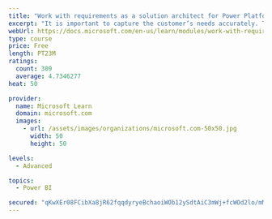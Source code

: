 ```yaml
---
title: "Work with requirements as a solution architect for Power Platform and Dynamics 365"
excerpt: "It is important to capture the customer’s needs accurately. This module explains how to capture requirements and identify functional and non-functional items."
webUrl: https://docs.microsoft.com/en-us/learn/modules/work-with-requirements/
type: course
price: Free
length: PT23M
ratings:
  count: 309
  average: 4.7346277
heat: 50

provider:
  name: Microsoft Learn
  domain: microsoft.com
  images:
    - url: /assets/images/organizations/microsoft.com-50x50.jpg
      width: 50
      height: 50

levels:
  - Advanced

topics:
  - Power BI

secured: "qKwXEr08FCibXa8jR62fqqdyryeBchaoiWOb12ySdtAiC3mWj+fcWOd2lo/mMQWlSXuqqq4xw7Z77st5PjxJDGmbs0oWJoTXQUXB0JvO+m1B/nU1kBUXf0B/JRYos+mvrZzyBHKec8mDcAyEBJrfxafDhFPhuV+b+8Z0QaNHjWn1olsICzMLRjYbXRXRZCN8Q5iGhE+crlR3gLxgSwqpow0TtoUL6lqFPs4M/cwQr/WJdWuYqtT3GNiYa/RzK6I4123pgDaTuGx9p1QKcI5XX3YsmqYQFXC64HOb/TEdApbMnr7WxdvEkJ+h1sn6D2/DjHkiKXdesS7SGyxzLLmb0dyUrkU2tUkFCt3XOVi1oselEMHhkCeaUZfMn+/WVAjjKX3VwPvqZGcEOxgU6a869zve6mwH0fwJX06iki6Vl7U=;QUdIwWeKHBwYlzt5XqtVPg=="
---
```


